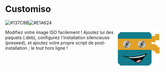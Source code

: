 # Customiso
![#137C8B](https://placehold.co/200x15/137c8b/137c8b.png)![#E1A624](https://placehold.co/100x15/e1a624/e1a624.png)


<img src="src/assets/img/logo_customiso.png"  width="30%" align="right">
Modifiez votre image ISO facilement ! Ajoutez lui des paquets (.deb), configurez l'installation silencieuse (preseed), et ajoutez votre propre script de post-installation ; le tout hors ligne !


